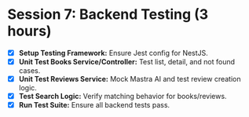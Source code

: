# Session 7: Backend Testing (3 hours)

- [x] **Setup Testing Framework:** Ensure Jest config for NestJS.
- [x] **Unit Test Books Service/Controller:** Test list, detail, and not found cases.
- [x] **Unit Test Reviews Service:** Mock Mastra AI and test review creation logic.
- [x] **Test Search Logic:** Verify matching behavior for books/reviews.
- [x] **Run Test Suite:** Ensure all backend tests pass.
